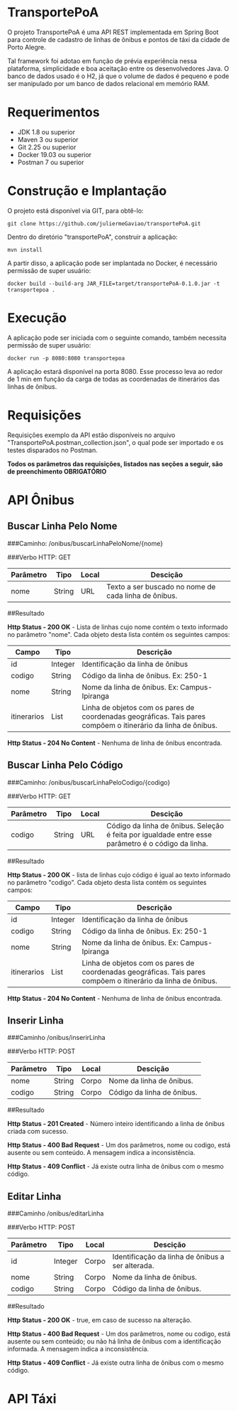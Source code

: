 # TransportePoA

O projeto TransportePoA é uma API REST implementada em Spring Boot para controle de cadastro de linhas de ônibus e pontos de táxi da cidade de Porto Alegre.

Tal framework foi adotao em função de prévia experiência nessa plataforma, simplicidade e boa aceitação entre os desenvolvedores Java. O banco de dados usado é o H2, já que o volume de dados é pequeno e pode ser manipulado por um banco de dados relacional em memório RAM.

# Requerimentos

- JDK 1.8 ou superior
- Maven 3 ou superior
- Git 2.25 ou superior
- Docker 19.03 ou superior
- Postman 7 ou superior

# Construção e Implantação

O projeto está disponível via GIT, para obtê-lo:

`git clone https://github.com/juliermeGaviao/transportePoA.git`

Dentro do diretório "transportePoA", construir a aplicação:

`mvn install`

A partir disso, a aplicação pode ser implantada no Docker, é necessário permissão de super usuário:

`docker build --build-arg JAR_FILE=target/transportePoA-0.1.0.jar -t transportepoa .`

# Execução

A aplicação pode ser iniciada com o seguinte comando, também necessita permissão de super usuário:

`docker run -p 8080:8080 transportepoa`

A aplicação estará disponível na porta 8080. Esse processo leva ao redor de 1 min em função da carga de todas as coordenadas de itinerários das linhas de ônibus.

# Requisições

Requisições exemplo da API estão disponíveis no arquivo "TransportePoA.postman_collection.json", o qual pode ser importado e os testes disparados
no Postman.

**Todos os parâmetros das requisições, listados nas seções a seguir, são de preenchimento OBRIGATÓRIO**

# API Ônibus

## Buscar Linha Pelo Nome

###Caminho: /onibus/buscarLinhaPeloNome/{nome}

###Verbo HTTP: GET

| Parâmetro | Tipo   | Local | Descição                                             |
|-----------|--------|-------|------------------------------------------------------|
| nome      | String | URL   | Texto a ser buscado no nome de cada linha de ônibus. |

##Resultado

**Http Status - 200 OK** - Lista de linhas cujo nome contém o texto informado no parâmetro "nome". Cada objeto desta lista contém os seguintes campos:

| Campo       | Tipo    | Descrição                                                                                                     |
|-------------|---------|---------------------------------------------------------------------------------------------------------------|
| id          | Integer | Identificação da linha de ônibus                                                                              |
| codigo      | String  | Código da linha de ônibus. Ex: 250-1                                                                          |
| nome        | String  | Nome da linha de ônibus. Ex: Campus-Ipiranga                                                                  |
| itinerarios | List    | Linha de objetos com os pares de coordenadas geográficas. Tais pares compõem o itinerário da linha de ônibus. |

**Http Status - 204 No Content** - Nenhuma de linha de ônibus encontrada.

## Buscar Linha Pelo Código

###Caminho: /onibus/buscarLinhaPeloCodigo/{codigo}

###Verbo HTTP: GET

| Parâmetro | Tipo   | Local | Descição                                                                                           |
|-----------|--------|-------|----------------------------------------------------------------------------------------------------|
| codigo    | String | URL   | Código da linha de ônibus. Seleção é feita por igualdade entre esse parâmetro é o código da linha. |

##Resultado

**Http Status - 200 OK** - lista de linhas cujo código é igual ao texto informado no parâmetro "codigo". Cada objeto desta lista contém os seguintes campos:

| Campo       | Tipo    | Descrição                                                                                                     |
|-------------|---------|---------------------------------------------------------------------------------------------------------------|
| id          | Integer | Identificação da linha de ônibus                                                                              |
| codigo      | String  | Código da linha de ônibus. Ex: 250-1                                                                          |
| nome        | String  | Nome da linha de ônibus. Ex: Campus-Ipiranga                                                                  |
| itinerarios | List    | Linha de objetos com os pares de coordenadas geográficas. Tais pares compõem o itinerário da linha de ônibus. |

**Http Status - 204 No Content** - Nenhuma de linha de ônibus encontrada.

## Inserir Linha

###Caminho /onibus/inserirLinha

###Verbo HTTP: POST

| Parâmetro | Tipo   | Local | Descição                   |
|-----------|--------|-------|----------------------------|
| nome      | String | Corpo | Nome da linha de ônibus.   |
| codigo    | String | Corpo | Código da linha de ônibus. |

##Resultado

**Http Status - 201 Created** - Número inteiro identificando a linha de ônibus criada com sucesso.

**Http Status - 400 Bad Request** - Um dos parâmetros, nome ou codigo, está ausente ou sem conteúdo. A mensagem indica a inconsistência.

**Http Status - 409 Conflict** - Já existe outra linha de ônibus com o mesmo código.

## Editar Linha

###Caminho /onibus/editarLinha

###Verbo HTTP: POST

| Parâmetro | Tipo    | Local | Descição                                         |
|-----------|---------|-------|--------------------------------------------------|
| id        | Integer | Corpo | Identificação da linha de ônibus a ser alterada. |
| nome      | String  | Corpo | Nome da linha de ônibus.                         |
| codigo    | String  | Corpo | Código da linha de ônibus.                       |

##Resultado

**Http Status - 200 OK** - true, em caso de sucesso na alteração. 

**Http Status - 400 Bad Request** - Um dos parâmetros, nome ou codigo, está ausente ou sem conteúdo; ou não há linha de ônibus com a identificação informada. A mensagem indica a inconsistência.

**Http Status - 409 Conflict** - Já existe outra linha de ônibus com o mesmo código.

# API Táxi
